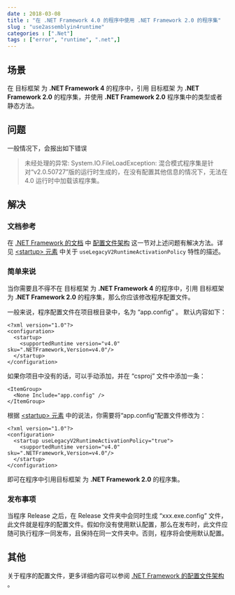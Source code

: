 ```yaml
---
date : 2018-03-08
title : "在 .NET Framework 4.0 的程序中使用 .NET Framework 2.0 的程序集"
slug : "use2assemblyin4runtime"
categories : [".Net"]
tags : ["error", "runtime", ".net",]
---
```


## 场景

在 目标框架 为 **.NET Framework 4** 的程序中，引用 目标框架 为 **.NET Framework 2.0** 的程序集，并使用 **.NET Framework 2.0** 程序集中的类型或者静态方法。


## 问题

一般情况下，会报出如下错误

> 未经处理的异常:  System.IO.FileLoadException: 混合模式程序集是针对“v2.0.50727”版的运行时生成的，在没有配置其他信息的情况下，无法在 4.0 运行时中加载该程序集。

## 解决

### 文档参考

在 [.NET Framework 的文档](https://docs.microsoft.com/zh-cn/dotnet/framework/index) 中 [配置文件架构](https://docs.microsoft.com/zh-cn/dotnet/framework/configure-apps/file-schema/) 这一节对上述问题有解决方法。详见 [&lt;startup&gt; 元素](https://docs.microsoft.com/zh-cn/dotnet/framework/configure-apps/file-schema/startup/startup-element#uselegacyv2runtimeactivationpolicy-attribute) 中关于 `useLegacyV2RuntimeActivationPolicy` 特性的描述。

### 简单来说

当你需要且不得不在 目标框架 为 **.NET Framework 4** 的程序中，引用 目标框架 为 **.NET Framework 2.0** 的程序集，那么你应该修改程序配置文件。

一般来说，程序配置文件在项目根目录中，名为 “app.config” 。 默认内容如下：
```
<?xml version="1.0"?>
<configuration>
  <startup>
    <supportedRuntime version="v4.0" sku=".NETFramework,Version=v4.0"/>
  </startup>
</configuration>
```

如果你项目中没有的话，可以手动添加，并在 “csproj” 文件中添加一条：
```
<ItemGroup>
  <None Include="app.config" />
</ItemGroup>
```

根据  [&lt;startup&gt; 元素](https://docs.microsoft.com/zh-cn/dotnet/framework/configure-apps/file-schema/startup/startup-element) 中的说法，你需要将“app.config”配置文件修改为：
```
<?xml version="1.0"?>
<configuration>
  <startup useLegacyV2RuntimeActivationPolicy="true">
    <supportedRuntime version="v4.0" sku=".NETFramework,Version=v4.0"/>
  </startup>
</configuration>
```

即可在程序中引用目标框架 为 **.NET Framework 2.0** 的程序集。

### 发布事项

当程序 Release 之后，在 Release 文件夹中会同时生成 “xxx.exe.config” 文件，此文件就是程序的配置文件。假如你没有使用默认配置，那么在发布时，此文件应随可执行程序一同发布，且保持在同一文件夹中。否则，程序将会使用默认配置。

## 其他

关于程序的配置文件，更多详细内容可以参阅 [.NET Framework 的配置文件架构](https://docs.microsoft.com/zh-cn/dotnet/framework/configure-apps/file-schema/index) 。




